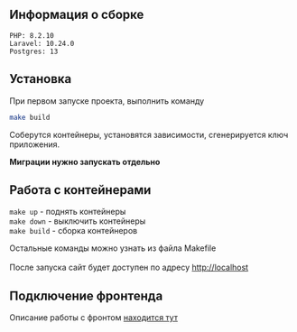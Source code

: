 ## Информация о сборке

    PHP: 8.2.10
    Laravel: 10.24.0
    Postgres: 13

## Установка
При первом запуске проекта, выполнить команду

```bash
make build
```
Соберутся контейнеры, установятся зависимости, сгенерируется ключ приложения.

**Миграции нужно запускать отдельно**

## Работа с контейнерами
`make up` - поднять контейнеры <br>
`make down` - выключить контейнеры <br>
`make build` - сборка контейнеров

Остальные команды можно узнать из файла Makefile
<br><br>
После запуска сайт будет доступен по адресу [http://localhost](http://localhost)

## Подключение фронтенда
Описание работы с фронтом [находится тут](docs/frontend.md)
